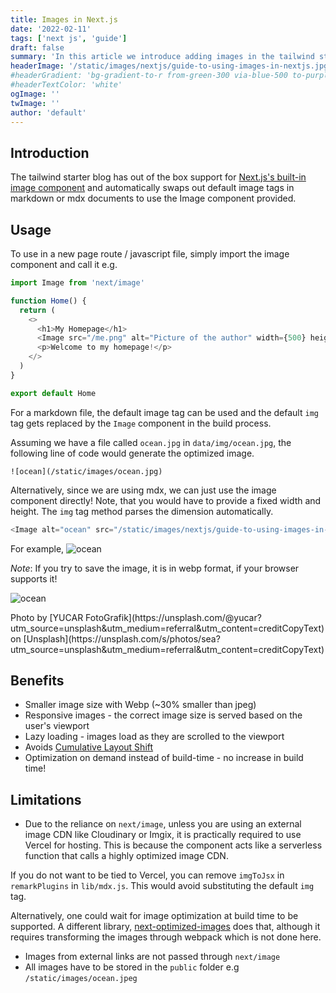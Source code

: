 ```yaml
---
title: Images in Next.js
date: '2022-02-11'
tags: ['next js', 'guide']
draft: false
summary: 'In this article we introduce adding images in the tailwind starter blog and the benefits and limitations of the next/image component.'
headerImage: '/static/images/nextjs/guide-to-using-images-in-nextjs.jpg'
#headerGradient: 'bg-gradient-to-r from-green-300 via-blue-500 to-purple-600' 
#headerTextColor: 'white'
ogImage: '' 
twImage: ''
author: 'default'
---
```


## Introduction

The tailwind starter blog has out of the box support for [Next.js's built-in image component](https://nextjs.org/docs/api-reference/next/image) and automatically swaps out default image tags in markdown or mdx documents to use the Image component provided.

## Usage

To use in a new page route / javascript file, simply import the image component and call it e.g.

```js
import Image from 'next/image'

function Home() {
  return (
    <>
      <h1>My Homepage</h1>
      <Image src="/me.png" alt="Picture of the author" width={500} height={500} />
      <p>Welcome to my homepage!</p>
    </>
  )
}

export default Home
```

For a markdown file, the default image tag can be used and the default `img` tag gets replaced by the `Image` component in the build process.

Assuming we have a file called `ocean.jpg` in `data/img/ocean.jpg`, the following line of code would generate the optimized image.

```
![ocean](/static/images/ocean.jpg)
```

Alternatively, since we are using mdx, we can just use the image component directly! Note, that you would have to provide a fixed width and height. The `img` tag method parses the dimension automatically.

```js
<Image alt="ocean" src="/static/images/nextjs/guide-to-using-images-in-nextjs.jpg" width={256} height={128} />
```

For example,
<Image alt="ocean" src="/static/images/nextjs/guide-to-using-images-in-nextjs.jpg" width={300} height={128} />

_Note_: If you try to save the image, it is in webp format, if your browser supports it!

![ocean](/static/images/nextjs/guide-to-using-images-in-nextjs.jpg)

<p>
  Photo by [YUCAR
  FotoGrafik](https://unsplash.com/@yucar?utm_source=unsplash&amp;utm_medium=referral&amp;utm_content=creditCopyText)
  on
  [Unsplash](https://unsplash.com/s/photos/sea?utm_source=unsplash&amp;utm_medium=referral&amp;utm_content=creditCopyText)
</p>

## Benefits

- Smaller image size with Webp (~30% smaller than jpeg)
- Responsive images - the correct image size is served based on the user's viewport
- Lazy loading - images load as they are scrolled to the viewport
- Avoids [Cumulative Layout Shift](https://web.dev/cls/)
- Optimization on demand instead of build-time - no increase in build time!

## Limitations

- Due to the reliance on `next/image`, unless you are using an external image CDN like Cloudinary or Imgix, it is practically required to use Vercel for hosting. This is because the component acts like a serverless function that calls a highly optimized image CDN.

If you do not want to be tied to Vercel, you can remove `imgToJsx` in `remarkPlugins` in `lib/mdx.js`. This would avoid substituting the default `img` tag.

Alternatively, one could wait for image optimization at build time to be supported. A different library, [next-optimized-images](https://github.com/cyrilwanner/next-optimized-images) does that, although it requires transforming the images through webpack which is not done here.

- Images from external links are not passed through `next/image`
- All images have to be stored in the `public` folder e.g `/static/images/ocean.jpeg`
